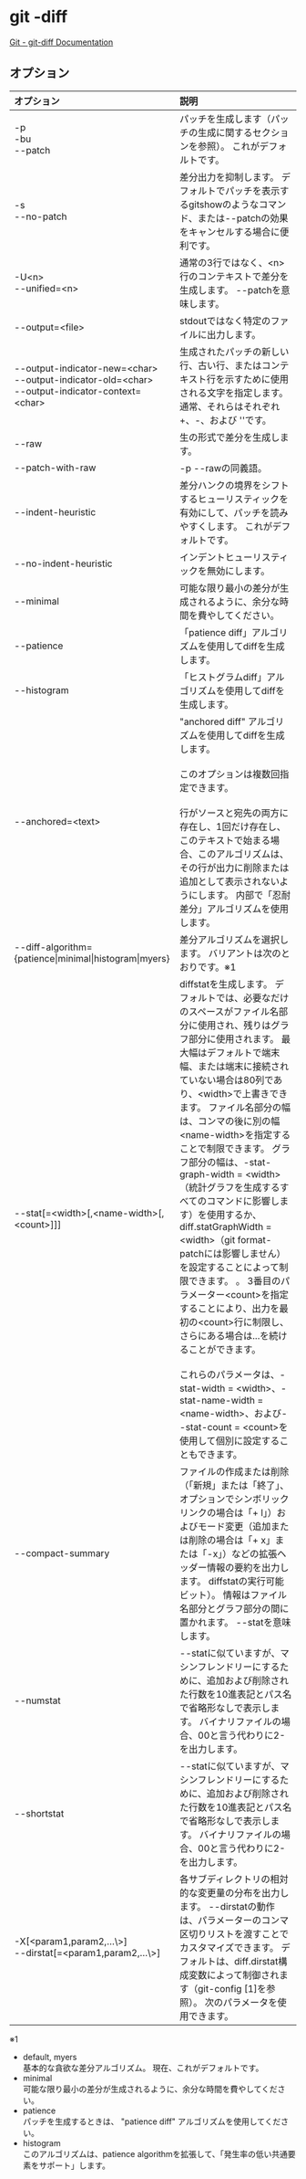 # git -diff

[Git - git-diff Documentation](https://git-scm.com/docs/git-diff)

## オプション

|オプション|説明|
|:--|:--|
|-p<br>-bu<br>--patch|パッチを生成します（パッチの生成に関するセクションを参照）。 これがデフォルトです。|
|-s<br>--no-patch|差分出力を抑制します。 デフォルトでパッチを表示するgitshowのようなコマンド、または--patchの効果をキャンセルする場合に便利です。|
|-U\<n\><br>--unified=\<n\>|通常の3行ではなく、\<n\>行のコンテキストで差分を生成します。 --patchを意味します。|
|--output=\<file\>|stdoutではなく特定のファイルに出力します。|
|--output-indicator-new=\<char\><br>--output-indicator-old=\<char\><br>--output-indicator-context=\<char\>|生成されたパッチの新しい行、古い行、またはコンテキスト行を示すために使用される文字を指定します。 通常、それらはそれぞれ+、-、および ''です。|
|--raw|生の形式で差分を生成します。|
|--patch-with-raw|-p --rawの同義語。|
|--indent-heuristic|差分ハンクの境界をシフトするヒューリスティックを有効にして、パッチを読みやすくします。 これがデフォルトです。|
|--no-indent-heuristic|インデントヒューリスティックを無効にします。|
|--minimal|可能な限り最小の差分が生成されるように、余分な時間を費やしてください。|
|--patience|「patience diff」アルゴリズムを使用してdiffを生成します。|
|--histogram|「ヒストグラムdiff」アルゴリズムを使用してdiffを生成します。|
|--anchored=\<text\>|"anchored diff" アルゴリズムを使用してdiffを生成します。<br><br>このオプションは複数回指定できます。<br><br>行がソースと宛先の両方に存在し、1回だけ存在し、このテキストで始まる場合、このアルゴリズムは、その行が出力に削除または追加として表示されないようにします。 内部で「忍耐差分」アルゴリズムを使用します。|
|--diff-algorithm={patience\|minimal\|histogram\|myers}|差分アルゴリズムを選択します。 バリアントは次のとおりです。※1|
|--stat[=\<width\>[,\<name-width\>[,\<count\>]]]|diffstatを生成します。 デフォルトでは、必要なだけのスペースがファイル名部分に使用され、残りはグラフ部分に使用されます。 最大幅はデフォルトで端末幅、または端末に接続されていない場合は80列であり、\<width\>で上書きできます。 ファイル名部分の幅は、コンマの後に別の幅\<name-width\>を指定することで制限できます。 グラフ部分の幅は、-stat-graph-width = \<width\>（統計グラフを生成するすべてのコマンドに影響します）を使用するか、diff.statGraphWidth = \<width\>（git format-patchには影響しません）を設定することによって制限できます。 。 3番目のパラメーター\<count\>を指定することにより、出力を最初の\<count\>行に制限し、さらにある場合は...を続けることができます。<br><br>これらのパラメータは、-stat-width = \<width\>、-stat-name-width = \<name-width\>、および--stat-count = \<count\>を使用して個別に設定することもできます。|
|--compact-summary|ファイルの作成または削除（「新規」または「終了」、オプションでシンボリックリンクの場合は「+ l」）およびモード変更（追加または削除の場合は「+ x」または「-x」）などの拡張ヘッダー情報の要約を出力します。 diffstatの実行可能ビット）。 情報はファイル名部分とグラフ部分の間に置かれます。 --statを意味します。|
|--numstat|--statに似ていますが、マシンフレンドリーにするために、追加および削除された行数を10進表記とパス名で省略形なしで表示します。 バイナリファイルの場合、00と言う代わりに2-を出力します。|
|--shortstat|--statに似ていますが、マシンフレンドリーにするために、追加および削除された行数を10進表記とパス名で省略形なしで表示します。 バイナリファイルの場合、00と言う代わりに2-を出力します。|
|-X[\<param1,param2,…\​>]<br>--dirstat[=\<param1,param2,…\​>]|各サブディレクトリの相対的な変更量の分布を出力します。 --dirstatの動作は、パラメーターのコンマ区切りリストを渡すことでカスタマイズできます。 デフォルトは、diff.dirstat構成変数によって制御されます（git-config [1]を参照）。 次のパラメータを使用できます。|


※1
* default, myers  
  基本的な貪欲な差分アルゴリズム。 現在、これがデフォルトです。
* minimal  
  可能な限り最小の差分が生成されるように、余分な時間を費やしてください。
* patience  
  パッチを生成するときは、 "patience diff" アルゴリズムを使用してください。
* histogram  
  このアルゴリズムは、patience algorithmを拡張して、「発生率の低い共通要素をサポート」します。